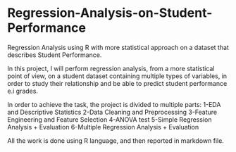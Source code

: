 # Regression-Analysis-on-Student-Performance
Regression Analysis using R with more statistical approach on a dataset that describes Student Performance.


In this project, I will perform regression analysis, from a more statistical point of view, on a student dataset containing
multiple types of variables, in order to study their relationship and be able to predict student performance e.i grades.

In order to achieve the task, the project is divided to multiple parts:
1-EDA and Descriptive Statistics
2-Data Cleaning and Preprocessing
3-Feature Engineering and Feature Selection
4-ANOVA test
5-Simple Regression Analysis + Evaluation
6-Multiple Regression Analysis + Evaluation

All the work is done using R language, and then reported in markdown file.
